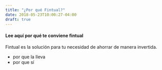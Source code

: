 ```yaml
---
title: "¿Por qué Fintual?"
date: 2018-05-23T10:00:27-04:00
draft: true
---
```


#### Lee aquí por qué te conviene fintual

Fintual es la solución para tu necesidad de ahorrar de manera invertida.

- por que la lleva
- por que sí
